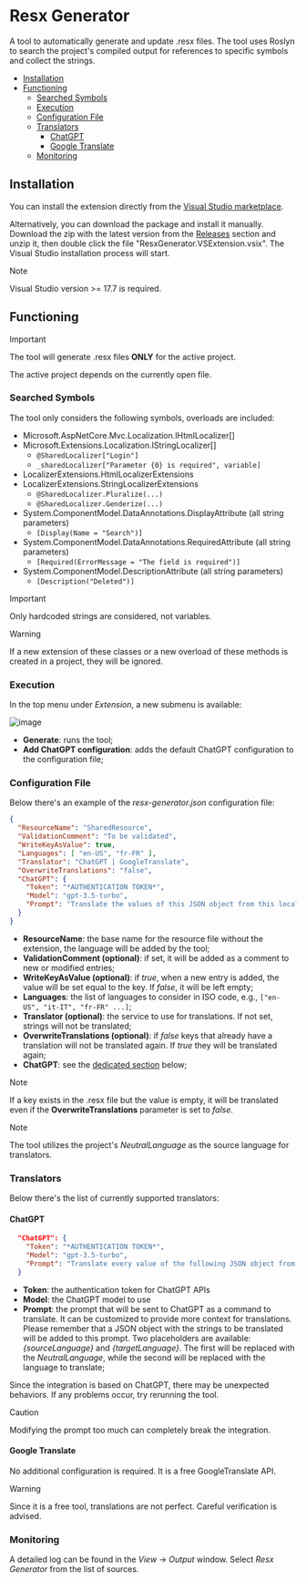 # Resx Generator
A tool to automatically generate and update .resx files. The tool uses Roslyn to search the project's compiled output for references to specific symbols and collect the strings.

- [Installation](#installation)
- [Functioning](#functioning)
  - [Searched Symbols](#searched-symbols)
  - [Execution](#execution)
  - [Configuration File](#configuration-file)
  - [Translators](#translators)
    - [ChatGPT](#chatgpt)
    - [Google Translate](#google-translate)
  - [Monitoring](#monitoring)

## Installation
You can install the extension directly from the [Visual Studio marketplace](https://marketplace.visualstudio.com/items?itemName=Onit.ResxGenerator).

Alternatively, you can download the package and install it manually. Download the zip with the latest version from the [Releases](https://github.com/onitgroup/ResxGenerator/releases) section and unzip it, then double click the file "ResxGenerator.VSExtension.vsix". The Visual Studio installation process will start.

> [!NOTE]
> Visual Studio version >= 17.7 is required.

## Functioning
> [!IMPORTANT]
> The tool will generate .resx files **ONLY** for the active project.
> 
> The active project depends on the currently open file.

### Searched Symbols
The tool only considers the following symbols, overloads are included:
- Microsoft.AspNetCore.Mvc.Localization.IHtmlLocalizer[]
- Microsoft.Extensions.Localization.IStringLocalizer[]
  - `@SharedLocalizer["Login"]`
  - `_sharedLocalizer["Parameter {0} is required", variable]`
- LocalizerExtensions.HtmlLocalizerExtensions
- LocalizerExtensions.StringLocalizerExtensions
  - `@SharedLocalizer.Pluralize(...)`
  - `@SharedLocalizer.Genderize(...)`
- System.ComponentModel.DataAnnotations.DisplayAttribute (all string parameters)
  - `[Display(Name = "Search")]`
- System.ComponentModel.DataAnnotations.RequiredAttribute (all string parameters)
  - `[Required(ErrorMessage = "The field is required")]`
- System.ComponentModel.DescriptionAttribute (all string parameters)
  - `[Description("Deleted")]`

> [!IMPORTANT]
> Only hardcoded strings are considered, not variables.

> [!WARNING]
> If a new extension of these classes or a new overload of these methods is created in a project, they will be ignored.

### Execution
In the top menu under _Extension_, a new submenu is available:

![image](https://github.com/onitgroup/ResxGenerator/assets/114159788/da974afb-093b-4e0e-80ed-e8fb0a073bf5)

- **Generate**: runs the tool;
- **Add ChatGPT configuration**: adds the default ChatGPT configuration to the configuration file;

### Configuration File
Below there's an example of the _resx-generator.json_ configuration file:
```json
{
  "ResourceName": "SharedResource",
  "ValidationComment": "To be validated",
  "WriteKeyAsValue": true,
  "Languages": [ "en-US", "fr-FR" ],
  "Translator": "ChatGPT | GoogleTranslate",
  "OverwriteTranslations": "false",
  "ChatGPT": {
    "Token": "*AUTHENTICATION TOKEN*",
    "Model": "gpt-3.5-turbo",
    "Prompt": "Translate the values of this JSON object from this locale {sourceLanguage} to this locale {targetLanguage} preserving its keys",
  }
}
```
- **ResourceName**: the base name for the resource file without the extension, the language will be added by the tool;
- **ValidationComment (optional)**: if set, it will be added as a comment to new or modified entries;
- **WriteKeyAsValue (optional)**: if _true_, when a new entry is added, the value will be set equal to the key. If _false_, it will be left empty;
- **Languages**: the list of languages to consider in ISO code, e.g., `["en-US", "it-IT", "fr-FR" ...]`;
- **Translator (optional)**: the service to use for translations. If not set, strings will not be translated;
- **OverwriteTranslations (optional)**: if _false_ keys that already have a translation will not be translated again. If _true_ they will be translated again;
- **ChatGPT**: see the [dedicated section](#chatgpt) below;

> [!NOTE]
> If a key exists in the .resx file but the value is empty, it will be translated even if the **OverwriteTranslations** parameter is set to _false_.

> [!NOTE]
> The tool utilizes the project's _NeutralLanguage_ as the source language for translators.

### Translators
Below there's the list of currently supported translators:

#### ChatGPT
```json
  "ChatGPT": {
    "Token": "*AUTHENTICATION TOKEN*",
    "Model": "gpt-3.5-turbo",
    "Prompt": "Translate every value of the following JSON object from this locale {sourceLanguage} to this locale {targetLanguage}, do not translate symbols",
  }
```
- **Token**: the authentication token for ChatGPT APIs
- **Model**: the ChatGPT model to use
- **Prompt**: the prompt that will be sent to ChatGPT as a command to translate. It can be customized to provide more context for translations. Please remember that a JSON object with the strings to be translated will be added to this prompt. Two placeholders are available: _{sourceLanguage}_ and _{targetLanguage}_. The first will be replaced with the _NeutralLanguage_, while the second will be replaced with the language to translate;

Since the integration is based on ChatGPT, there may be unexpected behaviors.
If any problems occur, try rerunning the tool.

> [!CAUTION]
> Modifying the prompt too much can completely break the integration.

#### Google Translate
No additional configuration is required. It is a free GoogleTranslate API.

> [!WARNING]
> Since it is a free tool, translations are not perfect. Careful verification is advised.

### Monitoring
A detailed log can be found in the _View_ -> _Output_ window. Select _Resx Generator_ from the list of sources.
